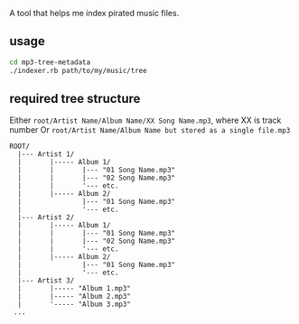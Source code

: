 A tool that helps me index pirated music files.

## usage
```sh
cd mp3-tree-metadata
./indexer.rb path/to/my/music/tree
```

## required tree structure

Either `root/Artist Name/Album Name/XX Song Name.mp3`, where XX is track number
Or `root/Artist Name/Album Name but stored as a single file.mp3`

```
ROOT/
  |--- Artist 1/
  |       |----- Album 1/
  |       |       |--- "01 Song Name.mp3"
  |       |       |--- "02 Song Name.mp3"
  |       |       '--- etc.
  |       |----- Album 2/
  |               |--- "01 Song Name.mp3"
  |               '--- etc. 
  |--- Artist 2/
  |       |----- Album 1/
  |       |       |--- "01 Song Name.mp3"
  |       |       |--- "02 Song Name.mp3"
  |       |       '--- etc.
  |       |----- Album 2/
  |               |--- "01 Song Name.mp3"
  |               '--- etc. 
  |--- Artist 3/
  |       |----- "Album 1.mp3"
  |       |----- "Album 2.mp3"
  |       '----- "Album 3.mp3"
 ...
```
